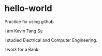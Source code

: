# hello-world
Practice for using github

I am Kevin Tang Sy.

I studied Electrical and Computer Engineering.

I work for a Bank.
